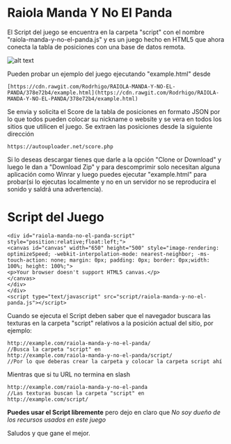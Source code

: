 # Raiola Manda Y No El Panda

El Script del juego se encuentra en la carpeta "script" con el nombre "raiola-manda-y-no-el-panda.js" y es un juego hecho en HTML5 que ahora conecta la tabla de posiciones con una base de datos remota.

![alt text](http://raiolapanda.com/wp-content/uploads/2017/06/panda-google-277x300.png)

Pueden probar un ejemplo del juego ejecutando "example.html" desde
```
[https://cdn.rawgit.com/Rodrhigo/RAIOLA-MANDA-Y-NO-EL-PANDA/378e72b4/example.html](https://cdn.rawgit.com/Rodrhigo/RAIOLA-MANDA-Y-NO-EL-PANDA/378e72b4/example.html)
```

Se envia y solicita el Score de la tabla de posiciones en formato JSON por lo que todos pueden colocar su nickname o website y se vera en todos los sitios que utilicen el juego. Se extraen las posiciones desde la siguiente dirección
```
https://autouploader.net/score.php
```

Si lo deseas descargar tienes que darle a la opción "Clone or Download" y luego le dan a "Download Zip" y para descomprimir solo necesitan alguna aplicación como Winrar y luego puedes ejecutar "example.html" para probar(si lo ejecutas localmente y no en un servidor no se reproducira el sonido y saldrá una advertencia).

# Script del Juego
```
<div id="raiola-manda-no-el-panda-script" style="position:relative;float:left;">
<canvas id="canvas" width="650" height="500" style="image-rendering: optimizeSpeed; -webkit-interpolation-mode: nearest-neighbor; -ms-touch-action: none; margin: 0px; padding: 0px; border: 0px;width: 100%; height: 100%;">
<p>Your browser doesn't support HTML5 canvas.</p>
</canvas>
</div>
</div>
<script type="text/javascript" src="script/raiola-manda-y-no-el-panda.js"></script>
```

Cuando se ejecuta el Script deben saber que el navegador buscara las texturas en la carpeta "script" relativos a la posición actual del sitio, por ejemplo:
```
http://example.com/raiola-manda-y-no-el-panda/
//Busca la carpeta "script" en
http://example.com/raiola-manda-y-no-el-panda/script/
//Por lo que deberas crear la carpeta y colocar la carpeta script ahí
```

Mientras que si tu URL no termina en slash 
```
http://example.com/raiola-manda-y-no-el-panda
//Las texturas buscan la carpeta "script" en
http://example.com/script/
```

**Puedes usar el Script libremente** pero dejo en claro que *No soy dueño de los recursos usados en este juego*

Saludos y que gane el mejor.



